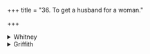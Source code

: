 +++
title = "36. To get a husband for a woman."

+++

<details><summary>Whitney</summary>

### Comment
Found (except vss. 6,8) in Pāipp. ii. (in the verse-order 1, 3, 2, 4, 5, 7). Used by Kāuś. (34. 13 ff.) among the women's rites, in a ceremony for obtaining a husband; vss. 5 and 7 are specially referred to or quoted, with rites adapted to the text. It is further regarded by the schol. and the comm. as signified by pativedana (75. 7), at the beginning of the chapters on nuptial rites, accompanying the sending out of a wooer or paranymph.


### Translations
Translated: Weber, v. 219; xiii. 214; Ludwig, p. 476; Grill, 55, 102; Grifiith, i. 78; Bloomfield, 94, 322.—Cf. Zimmer, p. 306.
</details>

<details><summary>Griffith</summary>

A charm to secure a husband for a marriageable girl
</details>
